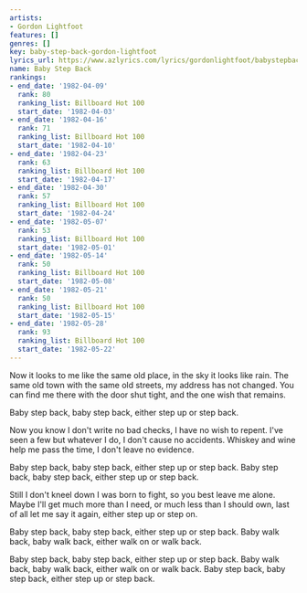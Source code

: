 ```yaml
---
artists:
- Gordon Lightfoot
features: []
genres: []
key: baby-step-back-gordon-lightfoot
lyrics_url: https://www.azlyrics.com/lyrics/gordonlightfoot/babystepback.html
name: Baby Step Back
rankings:
- end_date: '1982-04-09'
  rank: 80
  ranking_list: Billboard Hot 100
  start_date: '1982-04-03'
- end_date: '1982-04-16'
  rank: 71
  ranking_list: Billboard Hot 100
  start_date: '1982-04-10'
- end_date: '1982-04-23'
  rank: 63
  ranking_list: Billboard Hot 100
  start_date: '1982-04-17'
- end_date: '1982-04-30'
  rank: 57
  ranking_list: Billboard Hot 100
  start_date: '1982-04-24'
- end_date: '1982-05-07'
  rank: 53
  ranking_list: Billboard Hot 100
  start_date: '1982-05-01'
- end_date: '1982-05-14'
  rank: 50
  ranking_list: Billboard Hot 100
  start_date: '1982-05-08'
- end_date: '1982-05-21'
  rank: 50
  ranking_list: Billboard Hot 100
  start_date: '1982-05-15'
- end_date: '1982-05-28'
  rank: 93
  ranking_list: Billboard Hot 100
  start_date: '1982-05-22'
---
```


Now it looks to me like the same old place,
in the sky it looks like rain.
The same old town with the same old streets,
my address has not changed.
You can find me there with the door shut tight, 
and the one wish that remains.

Baby step back, baby step back, 
either step up or step back.

Now you know I don't write no bad checks,
I have no wish to repent.
I've seen a few but whatever I do,
I don't cause no accidents.
Whiskey and wine help me pass the time,
I don't leave no evidence.

Baby step back, baby step back,
either step up or step back.
Baby step back, baby step back,
either step up or step back.

Still I don't kneel down I was born to fight,
so you best leave me alone.
Maybe I'll get much more than I need,
or much less than I should own,
last of all let me say it again,
either step up or step on.

Baby step back, baby step back,
either step up or step back.
Baby walk back, baby walk back,
either walk on or walk back.

Baby step back, baby step back,
either step up or step back.
Baby walk back, baby walk back,
either walk on or walk back.
Baby step back, baby step back,
either step up or step back.



